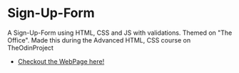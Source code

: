 # Sign-Up-Form

A Sign-Up-Form using HTML, CSS and JS with validations. Themed on "The Office". Made this during the Advanced HTML, CSS course on TheOdinProject

- [Checkout the WebPage here!](https://jwoll2004.github.io/Sign-Up-Form/)
